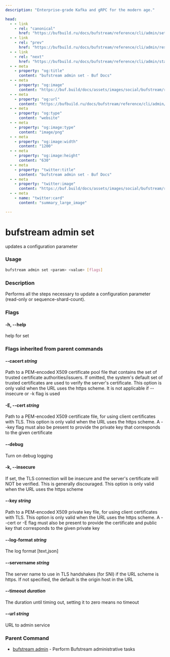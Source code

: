 ```yaml
---
description: "Enterprise-grade Kafka and gRPC for the modern age."

head:
  - - link
    - rel: "canonical"
      href: "https://bufbuild.ru/docs/bufstream/reference/cli/admin/set/"
  - - link
    - rel: "prev"
      href: "https://bufbuild.ru/docs/bufstream/reference/cli/admin/resolve/"
  - - link
    - rel: "next"
      href: "https://bufbuild.ru/docs/bufstream/reference/cli/admin/status/"
  - - meta
    - property: "og:title"
      content: "bufstream admin set - Buf Docs"
  - - meta
    - property: "og:image"
      content: "https://buf.build/docs/assets/images/social/bufstream/reference/cli/admin/set.png"
  - - meta
    - property: "og:url"
      content: "https://bufbuild.ru/docs/bufstream/reference/cli/admin/set/"
  - - meta
    - property: "og:type"
      content: "website"
  - - meta
    - property: "og:image:type"
      content: "image/png"
  - - meta
    - property: "og:image:width"
      content: "1200"
  - - meta
    - property: "og:image:height"
      content: "630"
  - - meta
    - property: "twitter:title"
      content: "bufstream admin set - Buf Docs"
  - - meta
    - property: "twitter:image"
      content: "https://buf.build/docs/assets/images/social/bufstream/reference/cli/admin/set.png"
  - - meta
    - name: "twitter:card"
      content: "summary_large_image"

---
```


# bufstream admin set

updates a configuration parameter

### Usage

```sh
bufstream admin set <param> <value> [flags]
```

### Description

Performs all the steps necessary to update a configuration parameter (read-only or sequence-shard-count).

### Flags

#### \-h, --help

help for set

### Flags inherited from parent commands

#### \--cacert _string_

Path to a PEM-encoded X509 certificate pool file that contains the set of trusted certificate authorities/issuers. If omitted, the system's default set of trusted certificates are used to verify the server's certificate. This option is only valid when the URL uses the https scheme. It is not applicable if --insecure or -k flag is used

#### \-E, --cert _string_

Path to a PEM-encoded X509 certificate file, for using client certificates with TLS. This option is only valid when the URL uses the https scheme. A --key flag must also be present to provide the private key that corresponds to the given certificate

#### \--debug

Turn on debug logging

#### \-k, --insecure

If set, the TLS connection will be insecure and the server's certificate will NOT be verified. This is generally discouraged. This option is only valid when the URL uses the https scheme

#### \--key _string_

Path to a PEM-encoded X509 private key file, for using client certificates with TLS. This option is only valid when the URL uses the https scheme. A --cert or -E flag must also be present to provide the certificate and public key that corresponds to the given private key

#### \--log-format _string_

The log format \[text,json\]

#### \--servername _string_

The server name to use in TLS handshakes (for SNI) if the URL scheme is https. If not specified, the default is the origin host in the URL

#### \--timeout _duration_

The duration until timing out, setting it to zero means no timeout

#### \--url _string_

URL to admin service

### Parent Command

- [bufstream admin](../) - Perform Bufstream administrative tasks
